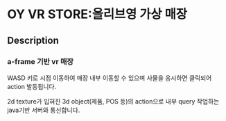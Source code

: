 # OY VR STORE:올리브영 가상 매장

## Description

### a-frame 기반 vr 매장

WASD 키로 시점 이동하여 매장 내부 이동할 수 있으며
사물을 응시하면 클릭되어 action 발동됩니다.

2d texture가 입혀진 3d object(제품, POS 등)의 action으로 
내부 query 작업하는 java기반 서버와 통신합니다.
